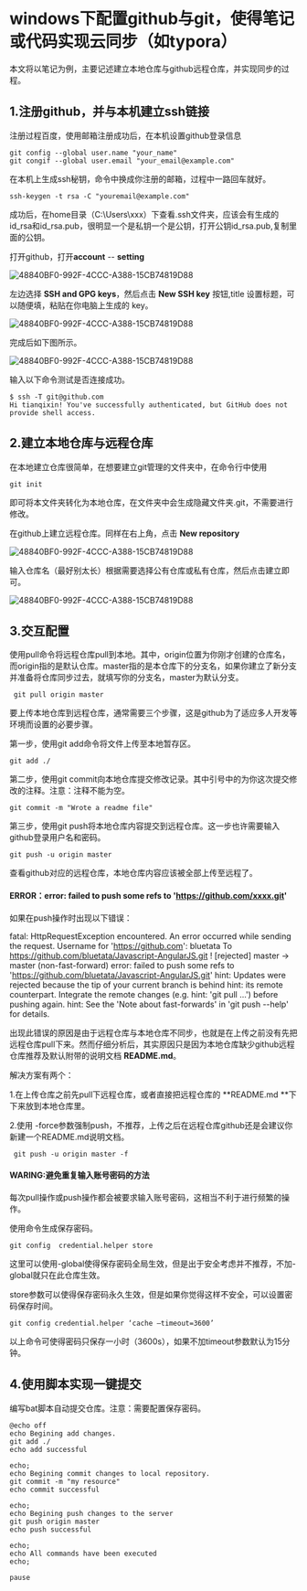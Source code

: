 # windows下配置github与git，使得笔记或代码实现云同步（如typora）

本文将以笔记为例，主要记述建立本地仓库与github远程仓库，并实现同步的过程。

## 1.注册github，并与本机建立ssh链接

注册过程百度，使用邮箱注册成功后，在本机设置github登录信息

```
git config --global user.name "your_name"
git congif --global user.email "your_email@example.com"
```

在本机上生成ssh秘钥，命令中换成你注册的邮箱，过程中一路回车就好。

```
ssh-keygen -t rsa -C "youremail@example.com"
```

成功后，在home目录（C:\Users\xxx）下查看.ssh文件夹，应该会有生成的id_rsa和id_rsa.pub，很明显一个是私钥一个是公钥，打开公钥id_rsa.pub,复制里面的公钥。

打开github，打开**account** -- **setting**

![48840BF0-992F-4CCC-A388-15CB74819D88](image/48840BF0-992F-4CCC-A388-15CB74819D88.jpg)

左边选择 **SSH and GPG keys**，然后点击 **New SSH key** 按钮,title 设置标题，可以随便填，粘贴在你电脑上生成的 key。

![48840BF0-992F-4CCC-A388-15CB74819D88](image/48840BF0-992F-4CCC-A388-15CB74819D88-1594977854159.jpg)

完成后如下图所示。

![48840BF0-992F-4CCC-A388-15CB74819D88](image/48840BF0-992F-4CCC-A388-15CB74819D88-1594977898757.jpg)

输入以下命令测试是否连接成功。

```
$ ssh -T git@github.com
Hi tianqixin! You've successfully authenticated, but GitHub does not provide shell access.
```



## 2.建立本地仓库与远程仓库

在本地建立仓库很简单，在想要建立git管理的文件夹中，在命令行中使用

```
git init
```

即可将本文件夹转化为本地仓库，在文件夹中会生成隐藏文件夹.git，不需要进行修改。

在github上建立远程仓库。同样在右上角，点击 **New repository**

![48840BF0-992F-4CCC-A388-15CB74819D88](image/48840BF0-992F-4CCC-A388-15CB74819D88-1594978434972.jpg)

输入仓库名（最好别太长）根据需要选择公有仓库或私有仓库，然后点击建立即可。

![48840BF0-992F-4CCC-A388-15CB74819D88](image/48840BF0-992F-4CCC-A388-15CB74819D88-1594978520906.jpg)



## 3.交互配置

使用pull命令将远程仓库pull到本地。其中，origin位置为你刚才创建的仓库名，而origin指的是默认仓库。master指的是本仓库下的分支名，如果你建立了新分支并准备将仓库同步过去，就填写你的分支名，master为默认分支。

```
 git pull origin master 
```

要上传本地仓库到远程仓库，通常需要三个步骤，这是github为了适应多人开发等环境而设置的必要步骤。

第一步，使用git add命令将文件上传至本地暂存区。

```
git add ./
```

第二步，使用git commit向本地仓库提交修改记录。其中引号中的为你这次提交修改的注释。注意：注释不能为空。

```
git commit -m "Wrote a readme file"
```

第三步，使用git push将本地仓库内容提交到远程仓库。这一步也许需要输入github登录用户名和密码。

```
git push -u origin master
```

查看github对应的远程仓库，本地仓库内容应该被全部上传至远程了。



#### ERROR：error: failed to push some refs to 'https://github.com/xxxx.git'

如果在push操作时出现以下错误：

fatal: HttpRequestException encountered.
An error occurred while sending the request.
Username for 'https://github.com': bluetata
To https://github.com/bluetata/Javascript-AngularJS.git
! [rejected] master -> master (non-fast-forward)
error: failed to push some refs to 'https://github.com/bluetata/Javascript-AngularJS.git'
hint: Updates were rejected because the tip of your current branch is behind
hint: its remote counterpart. Integrate the remote changes (e.g.
hint: 'git pull ...') before pushing again.
hint: See the 'Note about fast-forwards' in 'git push --help' for details.

出现此错误的原因是由于远程仓库与本地仓库不同步，也就是在上传之前没有先把远程仓库pull下来。然而仔细分析后，其实原因只是因为本地仓库缺少github远程仓库推荐及默认附带的说明文档 **README.md**。

解决方案有两个：

1.在上传仓库之前先pull下远程仓库，或者直接把远程仓库的 **README.md **下下来放到本地仓库里。

2.使用 -force参数强制push，不推荐，上传之后在远程仓库github还是会建议你新建一个README.md说明文档。

```
 git push -u origin master -f 
```

#### WARING:避免重复输入账号密码的方法

每次pull操作或push操作都会被要求输入账号密码，这相当不利于进行频繁的操作。

使用命令生成保存密码。

```
git config  credential.helper store
```

这里可以使用-global使得保存密码全局生效，但是出于安全考虑并不推荐，不加-global就只在此仓库生效。

store参数可以使得保存密码永久生效，但是如果你觉得这样不安全，可以设置密码保存时间。

```
git config credential.helper ‘cache –timeout=3600’
```

以上命令可使得密码只保存一小时（3600s），如果不加timeout参数默认为15分钟。

## 4.使用脚本实现一键提交

编写bat脚本自动提交仓库。注意：需要配置保存密码。

```
@echo off
echo Begining add changes.
git add ./
echo add successful

echo;
echo Begining commit changes to local repository.
git commit -m "my resource"
echo commit successful

echo;
echo Begining push changes to the server
git push origin master
echo push successful

echo;
echo All commands have been executed
echo;

pause
```


